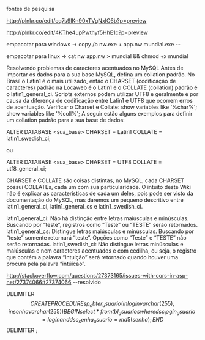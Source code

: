 fontes de pesquisa

http://plnkr.co/edit/cq7s9lKn90xTVgNxIC6b?p=preview

http://plnkr.co/edit/4KThe4upPwthyf5HhE1c?p=preview

empacotar para windows  -> copy /b nw.exe + app.nw mundial.exe -- 

empacotar para linux    -> cat nw app.nw > mundial && chmod +x mundial 



Resolvendo problemas de caracteres acentuados no MySQL
Antes de importar os dados para a sua base MySQL, defina um collation padrão. No Brasil o Latin1 é o mais utilizado, então o CHARSET (codificação de caracteres) padrão na Locaweb é o Latin1 e o COLLATE (collation) padrão é o latin1_general_ci. Scripts externos podem utilizar UTF8 e geralmente é por causa da diferença de codificação entre Latin1 e UTF8 que ocorrem erros de acentuação.
Verificar o Charset e Collate:
show variables like '%char%';
show variables like '%coll%';
A seguir estão alguns exemplos para definir um collation padrão para a sua base de dados:

ALTER DATABASE <sua_base> CHARSET = Latin1 COLLATE = latin1_swedish_ci;

ou

 ALTER DATABASE <sua_base> CHARSET = UTF8 COLLATE = utf8_general_ci;

CHARSET e COLLATE são coisas distintas, no MySQL, cada CHARSET possui COLLATEs, cada um com sua particularidade. O intuito deste Wiki não é explicar as características de cada um deles, pois pode ser visto da documentação do MySQL, mas daremos um pequeno descritivo entre latin1_general_ci, latin1_general_cs e latin1_swedish_ci.

latin1_general_ci: Não há distinção entre letras maiúsculas e minúsculas. Buscando por “teste”, registros como “Teste” ou “TESTE” serão retornados.
latin1_general_cs: Distingue letras maiúsculas e minúsculas. Buscando por “teste” somente retornará “teste”. Opções como “Teste” e “TESTE” não serão retornadas.
latin1_swedish_ci: Não distingue letras minúsculas e maiúsculas e nem caracteres acentuados e com cedilha, ou seja, o registro que contém a palavra “Intuição” será retornado quando houver uma procura pela palavra “intúicao”.

<add name="MundialDb" connectionString="metadata=res://*/Model.MundialDataModel.csdl|res://*/Model.MundialDataModel.ssdl|res://*/Model.MundialDataModel.msl;provider=MySql.Data.MySqlClient;provider connection string=&quot;server=br-cdbr-azure-south-b.cloudapp.net;user id=****;password=****;persistsecurityinfo=True;database=mundialerp;Convert Zero Datetime=True;Allow Zero Datetime=True&quot;" providerName="System.Data.EntityClient" />

http://stackoverflow.com/questions/27373165/issues-with-cors-in-asp-net/27374066#27374066 --resolvido



DELIMITER $$
CREATE PROCEDURE sp_obter_usuario(in login varchar(255), in senha varchar(255))
BEGIN
	select * from tbl_usuarios where dsc_login_usuario = login and dsc_senha_usuario = md5(senha);
END $$
DELIMITER ;